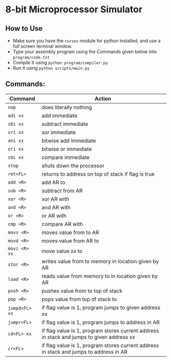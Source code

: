 # 8-bit Microprocessor Simulator

## How to Use
- Make sure you have the `curses` module for python installed, and use a full screen terminal window.
- Type your assembly program using the Commands given below into `program/code.txt` 
- Compile it using `python program/compiler.py`
- Run it using `python scripts/main.py`

## Commands:
 **Command** | **Action** 
---|---
 `nop` | does literally nothing 
 `adi xx` | add immediate 
 `sbi xx` | subtract immediate 
 `xri xx` | xor immediate 
 `ani xx` | bitwise add immediate 
 `ori xx` | bitwise or immediate 
 `cmi xx` | compare immediate 
 `stop` | shuts down the processor 
 `ret<FL>` | returns to address on top of stack if flag is true 
 `add <R>` | add AR to <R> 
 `sub <R>` | subtract <R> from AR 
 `xor <R>` | xor AR with <R> 
 `and <R>` | and AR with <R> 
 `or <R>` | or AR with <R> 
 `cmp <R>` | compare AR with <R> 
 `movs <R>` | moves value from <R> to AR 
 `movd <R>` | moves value from AR to <R> 
 `movi <R> xx` | move value xx to <R> 
 `stor <R>` | writes value from <R> to memory in location given by AR 
 `load <R>` | reads value from memory to <R> in location given by AR 
 `push <R>` | pushes value from <R> to top of stack 
 `pop <R>` | pops value from top of stack to <R> 
 `jumpd<FL> xx` | if flag value is 1,  program jumps to given address xx 
 `jumpr<FL>` | if flag value is 1,  program jumps to address in AR 
 `cd<FL> xx` | if flag value is 1, program stores current address in stack and jumps to given address xx 
 `cr<FL>` | if flag value is 1, program stores current address in stack and jumps to address in AR 

